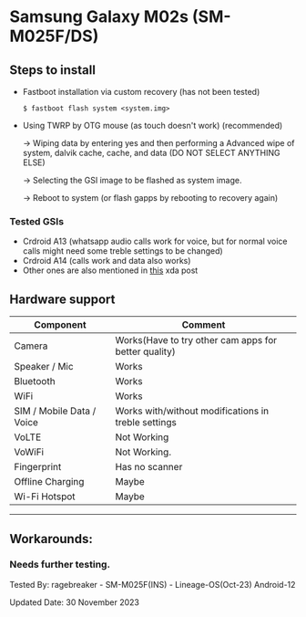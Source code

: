 # Samsung Galaxy M02s (SM-M025F/DS)

## Steps to install

* Fastboot installation via custom recovery (has not been tested)
    ```
    $ fastboot flash system <system.img>
    ```

* Using TWRP by OTG mouse (as touch doesn't work) (recommended)

  -> Wiping data by entering yes and then performing a Advanced wipe of system, dalvik cache, cache, and data (DO NOT SELECT ANYTHING ELSE)

  -> Selecting the GSI image to be flashed as system image. 

  -> Reboot to system (or flash gapps by rebooting to recovery again)

### Tested GSIs

- Crdroid A13 (whatsapp audio calls work for voice, but for normal voice calls might need some treble settings to be changed)
- Crdroid A14 (calls work and data also works)
- Other ones are also mentioned in [this](https://xdaforums.com/t/guide-m025f-flashing-a-gsi-with-and-without-twrp.4643733/) xda post

## Hardware support

| Component                 |      Comment                                              |
|---------------------------|-----------------------------------------------------------|
| Camera                    | Works(Have to try other cam apps for better quality)      |
| Speaker / Mic             | Works                                                     |
| Bluetooth                 | Works                                                     |
| WiFi                      | Works                                                     |
| SIM / Mobile Data / Voice | Works with/without modifications in treble settings       |
| VoLTE                     | Not Working                                               |
| VoWiFi                    | Not Working.                                              |
| Fingerprint               | Has no scanner                                            |
| Offline Charging          | Maybe                                                     |
| Wi-Fi Hotspot             | Maybe                                                     |                                                 
---

## Workarounds:

### Needs further testing.

Tested By: ragebreaker - SM-M025F(INS) - Lineage-OS(Oct-23) Android-12 

Updated Date: 30 November 2023

